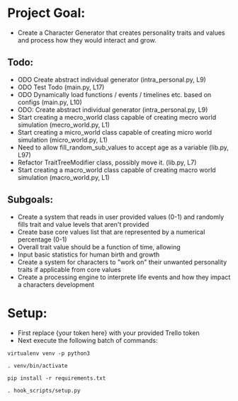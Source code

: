 # Project Goal:
* Create a Character Generator that creates personality traits and values and process how they would interact and grow.
## Todo:
* ODO Create abstract individual generator (intra_personal.py, L9)
* ODO Test Todo (main.py, L17)
* ODO Dynamically load functions / events / timelines etc. based on configs (main.py, L10)
* ODO: Create abstract individual generator (intra_personal.py, L9)
* Start creating a mecro_world class capable of creating mecro world simulation (mecro_world.py, L1)
* Start creating a micro_world class capable of creating micro world simulation (micro_world.py, L1)
* Need to allow fill_random_sub_values to accept age as a variable (lib.py, L97)
* Refactor TraitTreeModifier class, possibly move it. (lib.py, L7)
* Start creating a macro_world class capable of creating macro world simulation (macro_world.py, L1)
## Subgoals:
* Create a system that reads in user provided values (0-1) and randomly fills trait and value levels that aren't provided
* Create base core values list that are represented by a numerical percentage (0-1)
* Overall trait value should be a function of time, allowing 
* Input basic statistics for human birth and growth
* Create a system for characters to "work on" their unwanted personality traits if applicable from core values
* Create a processing engine to interprete life events and how they impact a characters development
# Setup:
* First replace {your token here} with your provided Trello token
* Next execute the following batch of commands:
```
virtualenv venv -p python3
```
```
. venv/bin/activate
```
```
pip install -r requirements.txt
```
```
. hook_scripts/setup.py
```
